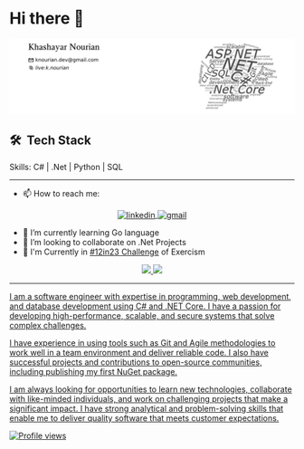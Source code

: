 # Hi there 👋

![Sofware developer](https://raw.githubusercontent.com/knourian/knourian/main/header.png)

## 🛠 &nbsp;Tech Stack

Skills: C# | .Net | Python | SQL

---

- 📫 How to reach me:

<div align="center">
  <a href="https://www.linkedin.com/in/knourian" target="_blank">
  <img align="center" src="https://img.shields.io/badge/-Khashayar%20Nourian-blue?style=flat-square&logo=Linkedin&logoColor=white&link=https://www.linkedin.com/in/knourian" alt="linkedin"/>
  </a><a href="mailto:knourian.dev@gmail.com" target="_blank">
  <img align="center" src="https://img.shields.io/badge/-knourian.dev@gmail.com-05122A?style=flat&logo=gmail" alt="gmail"/>
  </a>
</div>

- 🌱 I’m currently learning Go language
- 👯 I’m looking to collaborate on .Net Projects
- 📍 I'm Currently in [#12in23 Challenge](https://exercism.org/challenges/12in23) of Exercism
  
<div align="center">
  <a href="https://github.com/knourian">
  <img height="180em" src="https://github-readme-stats.vercel.app/api?username=knourian&show_icons=true&theme=radical&include_all_commits=true&count_private=true"/>
  <img height="180em" src="https://github-readme-stats.vercel.app/api/top-langs/?username=knourian&layout=compact&langs_count=7&theme=radical&hide_progress=true"/>
</div>

---

I am a software engineer with expertise in programming, web development, and database development using C# and .NET Core. I have a passion for developing high-performance, scalable, and secure systems that solve complex challenges.

I have experience in using tools such as Git and Agile methodologies to work well in a team environment and deliver reliable code. I also have successful projects and contributions to open-source communities, including publishing my first NuGet package.

I am always looking for opportunities to learn new technologies, collaborate with like-minded individuals, and work on challenging projects that make a significant impact. I have strong analytical and problem-solving skills that enable me to deliver quality software that meets customer expectations.

![Profile views](https://gpvc.arturio.dev/knourian)
